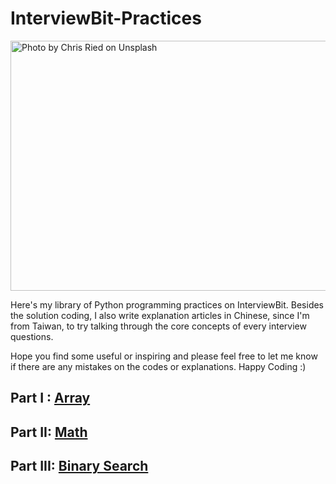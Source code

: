 # InterviewBit-Practices
<img src="https://github.com/woodyko3234/InterviewBit-Practices/blob/master/chris-ried-512801-unsplash.jpg" height="400" width="600" title="Photo by Chris Ried on Unsplash">

Here's my library of Python programming practices on InterviewBit.
Besides the solution coding, I also write explanation articles in Chinese, since I'm from Taiwan, to try talking through the core concepts of every interview questions.

Hope you find some useful or inspiring and please feel free to let me know if there are any mistakes on the codes or explanations. Happy Coding :)

## Part I : [Array](https://github.com/woodyko3234/InterviewBit-Practices/blob/master/Arrays/README.md)
## Part II: [Math](https://github.com/woodyko3234/InterviewBit-Practices/blob/master/Math/README.md)
## Part III: [Binary Search](https://github.com/woodyko3234/InterviewBit-Practices/blob/master/Binary%20Search/README.md)

